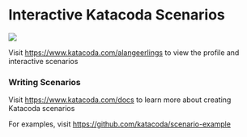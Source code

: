 # Interactive Katacoda Scenarios

[![](http://shields.katacoda.com/katacoda/alangeerlings/count.svg)](https://www.katacoda.com/alangeerlings "Get your profile on Katacoda.com")

Visit https://www.katacoda.com/alangeerlings to view the profile and interactive scenarios

### Writing Scenarios
Visit https://www.katacoda.com/docs to learn more about creating Katacoda scenarios

For examples, visit https://github.com/katacoda/scenario-example
